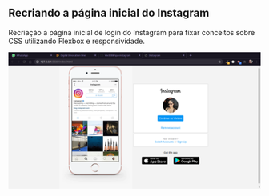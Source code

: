 ## Recriando a página inicial do Instagram

Recriação a página inicial de login do Instagram para fixar conceitos sobre CSS utilizando Flexbox e responsividade.

![](pagina-instagram.png)